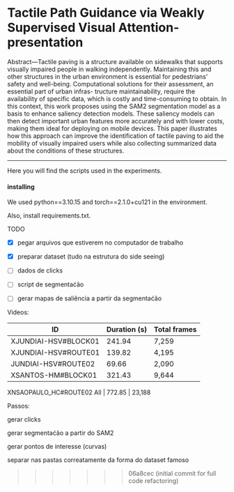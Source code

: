 # Tactile Path Guidance via Weakly Supervised Visual Attention-presentation

Abstract—Tactile paving is a structure available on sidewalks
that supports visually impaired people in walking independently.
Maintaining this and other structures in the urban environment
is essential for pedestrians’ safety and well-being. Computational
solutions for their assessment, an essential part of urban infras-
tructure maintainability, require the availability of specific data,
which is costly and time-consuming to obtain. In this context,
this work proposes using the SAM2 segmentation model as a
basis to enhance saliency detection models. These saliency models
can then detect important urban features more accurately and
with lower costs, making them ideal for deploying on mobile
devices. This paper illustrates how this approach can improve
the identification of tactile paving to aid the mobility of visually
impaired users while also collecting summarized data about the
conditions of these structures.

---

Here you will find the scripts used in the experiments.

#### installing

We used python==3.10.15 and torch==2.1.0+cu121 in the environment.

Also, install requirements.txt.

TODO

- [x] pegar arquivos que estiverem no computador de trabalho
- [x] preparar dataset (tudo na estrutura do side seeing)
- [ ] dados de clicks
- [ ] script de segmentaćão
- [ ] gerar mapas de saliência a partir da segmentaćão


Videos:


ID | Duration (s) | Total frames
-|-|-
XJUNDIAI-HSV\#BLOCK01 | 241.94        | 7,259
XJUNDIAI-HSV\#ROUTE01 | 139.82        | 4,195
JUNDIAI-HSV\#ROUTE02 | 69.66         | 2,090
XSANTOS-HM\#BLOCK01   | 321.43        | 9,644
XNSAOPAULO_HC\#ROUTE02
All                  | 772.85        | 23,188


Passos:

gerar clicks

gerar segmentaćão a partir do SAM2

gerar pontos de interesse (curvas)

separar nas pastas correatamente da forma do dataset famoso
>>>>>>> 06a8cec (initial commit for full code refactoring)
